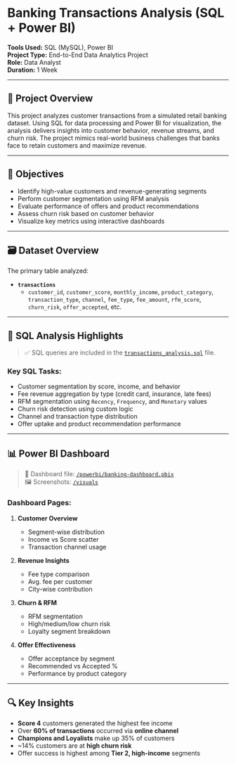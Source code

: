 # Banking Transactions Analysis (SQL + Power BI)

**Tools Used:** SQL (MySQL), Power BI  
**Project Type:** End-to-End Data Analytics Project  
**Role:** Data Analyst  
**Duration:** 1 Week  

---

## 📌 Project Overview

This project analyzes customer transactions from a simulated retail banking dataset. Using SQL for data processing and Power BI for visualization, the analysis delivers insights into customer behavior, revenue streams, and churn risk. The project mimics real-world business challenges that banks face to retain customers and maximize revenue.

---

## 🎯 Objectives

- Identify high-value customers and revenue-generating segments  
- Perform customer segmentation using RFM analysis  
- Evaluate performance of offers and product recommendations  
- Assess churn risk based on customer behavior  
- Visualize key metrics using interactive dashboards

---

## 🗃️ Dataset Overview

The primary table analyzed:

- **`transactions`**
  - `customer_id`, `customer_score`, `monthly_income`, `product_category`, `transaction_type`, `channel`, `fee_type`, `fee_amount`, `rfm_score`, `churn_risk`, `offer_accepted`, etc.

---

## 🧮 SQL Analysis Highlights

> ✅ SQL queries are included in the [`transactions_analysis.sql`](./transactions_analysis.sql) file.

### Key SQL Tasks:
- Customer segmentation by score, income, and behavior  
- Fee revenue aggregation by type (credit card, insurance, late fees)  
- RFM segmentation using `Recency`, `Frequency`, and `Monetary` values  
- Churn risk detection using custom logic  
- Channel and transaction type distribution  
- Offer uptake and product recommendation performance

---

## 📊 Power BI Dashboard

> 📂 Dashboard file: [`/powerbi/banking-dashboard.pbix`](./powerbi/banking-dashboard.pbix)  
> 🖼️ Screenshots: [`/visuals`](./visuals)

### Dashboard Pages:

1. **Customer Overview**  
   - Segment-wise distribution  
   - Income vs Score scatter  
   - Transaction channel usage

2. **Revenue Insights**  
   - Fee type comparison  
   - Avg. fee per customer  
   - City-wise contribution

3. **Churn & RFM**  
   - RFM segmentation  
   - High/medium/low churn risk  
   - Loyalty segment breakdown

4. **Offer Effectiveness**  
   - Offer acceptance by segment  
   - Recommended vs Accepted %  
   - Performance by product category

---

## 🔍 Key Insights

- **Score 4** customers generated the highest fee income  
- Over **60% of transactions** occurred via **online channel**  
- **Champions and Loyalists** make up 35% of customers  
- ~14% customers are at **high churn risk**  
- Offer success is highest among **Tier 2, high-income** segments

